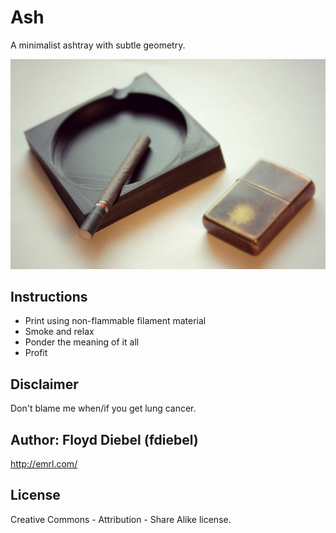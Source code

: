 Ash
=============

A minimalist ashtray with subtle geometry.

![My image](https://github.com/fdiebel/ash/blob/master/img/01a.jpg)

Instructions
--------
* Print using non-flammable filament material
* Smoke and relax
* Ponder the meaning of it all
* Profit

Disclaimer
--------
Don't blame me when/if you get lung cancer.

Author: Floyd Diebel (fdiebel)
--------
<http://emrl.com/>  

License
--------
Creative Commons - Attribution - Share Alike license.  
